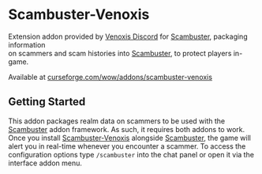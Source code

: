 # Scambuster-Venoxis

Extension addon provided by [Venoxis Discord](https://discord.gg/NGtvvQYnmP) for [Scambuster](https://github.com/hypernormalisation/Scambuster), packaging information\
on scammers and scam histories into [Scambuster](https://github.com/hypernormalisation/Scambuster), to protect players in-game.

Available at [curseforge.com/wow/addons/scambuster-venoxis](https://www.curseforge.com/wow/addons/scambuster-venoxis)

## Getting Started

This addon packages realm data on scammers to be used with the [Scambuster](https://github.com/hypernormalisation/Scambuster) addon framework.
As such, it requires both addons to work. Once you install [Scambuster-Venoxis](https://www.curseforge.com/wow/addons/scambuster-venoxis) alongside [Scambuster](https://www.curseforge.com/wow/addons/scambuster), the game will alert you in real-time whenever you encounter a scammer.
To access the configuration options type `/scambuster` into the chat panel or open it via the interface addon menu.
